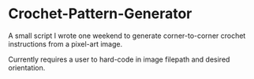 # Crochet-Pattern-Generator
A small script I wrote one weekend to generate corner-to-corner crochet instructions from a pixel-art image. 

Currently requires a user to hard-code in image filepath and desired orientation.
